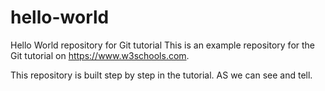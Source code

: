 # hello-world
Hello World repository for Git tutorial
This is an example repository for the Git tutorial on https://www.w3schools.com.

This repository is built step by step in the tutorial.
AS we can see and tell.
